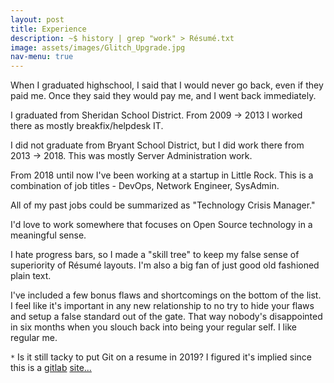 ```yaml
---
layout: post
title: Experience
description: ~$ history | grep "work" > Résumé.txt
image: assets/images/Glitch_Upgrade.jpg
nav-menu: true
---
```


When I graduated highschool, I said that I would never go back, even if they paid me. Once they said they would pay me, and I went back immediately.

I graduated from Sheridan School District. From 2009 -> 2013 I worked there as mostly breakfix/helpdesk IT.

I did not graduate from Bryant School District, but I did work there from 2013 -> 2018. This was mostly Server Administration work.

From 2018 until now I've been working at a startup in Little Rock. This is a combination of job titles - DevOps, Network Engineer, SysAdmin.

All of my past jobs could be summarized as "Technology Crisis Manager."

I'd love to work somewhere that focuses on Open Source technology in a meaningful sense.

I hate progress bars, so I made a "skill tree" to keep my false sense of superiority of Résumé layouts. I'm also a big fan of just good old fashioned plain text.

I've included a few bonus flaws and shortcomings on the bottom of the list. I feel like it's important in any new relationship to no try to hide your flaws and setup a false standard out of the gate. That way nobody's disappointed in six months when you slouch back into being your regular self. I like regular me.

<script id="asciicast-0mN0gmOyqJQ5BFrVaHr6BVj6O" src="https://asciinema.org/a/0mN0gmOyqJQ5BFrVaHr6BVj6O.js" async></script>

`*` Is it still tacky to put Git on a resume in 2019? I figured it's implied since this is a <a href="https://alexmorris.dev/projects.html">gitlab</a> <a href="https://gitlab.com/matrix8967/alexmorris.dev">site...</a>
